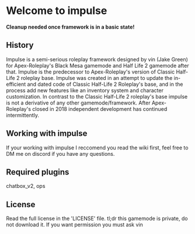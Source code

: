 # Welcome to impulse
**Cleanup needed once framework is in a basic state!**

## History
Impulse is a semi-serious roleplay framework designed by vin (Jake Green) for Apex-Roleplay's Black Mesa gamemode and Half Life 2 gamemode after that. Impulse is the predecessor to Apex-Roleplay's version of Classic Half-Life 2 roleplay base. Impulse was created in an attempt to update  the in-efficient and dated code of Classic Half-Life 2 Roleplay's base, and in the process add new features like an inventory system and character customization. In contrast to the Classic Half-Life 2 roleplay's base impulse is not a derivative of any other gamemode/framework. After Apex-Roleplay's closed in 2018 independent development has continued intermittently.

## Working with impulse
If your working with impulse I reccomend you read the wiki first, feel free to DM me on discord if you have any questions.

## Required plugins
chatbox_v2, ops

## License
Read the full license in the 'LICENSE' file.
tl;dr this gamemode is private, do not download it. If you want permission you must ask vin
